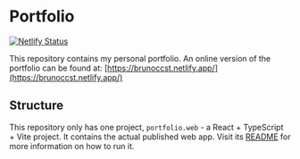 # Portfolio
[![Netlify Status](https://api.netlify.com/api/v1/badges/ac440973-f6e4-4d25-b49a-b5e98d166b28/deploy-status)](https://app.netlify.com/sites/brunoccst/deploys)

This repository contains my personal portfolio.
An online version of the portfolio can be found at: [https://brunoccst.netlify.app/](https://brunoccst.netlify.app/)

## Structure

This repository only has one project, `portfolio.web` - a React + TypeScript + Vite project.
It contains the actual published web app.
Visit its [README](/portfolio.web/README.md) for more information on how to run it.